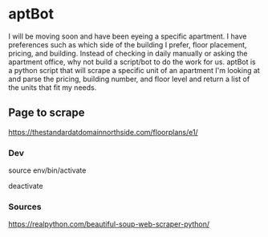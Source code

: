 # aptBot

I will be moving soon and have been eyeing a specific apartment. I have preferences such as which side of the building I prefer, floor placement, pricing, and building. Instead of checking in daily manually or asking the apartment office, why not build a script/bot to do the work for us.
aptBot is a python script that will scrape a specific unit of an apartment I'm looking at and parse the pricing, building number, and floor level and return a list of the units that fit my needs.

## Page to scrape
https://thestandardatdomainnorthside.com/floorplans/e1/

### Dev

source env/bin/activate

deactivate

### Sources

https://realpython.com/beautiful-soup-web-scraper-python/